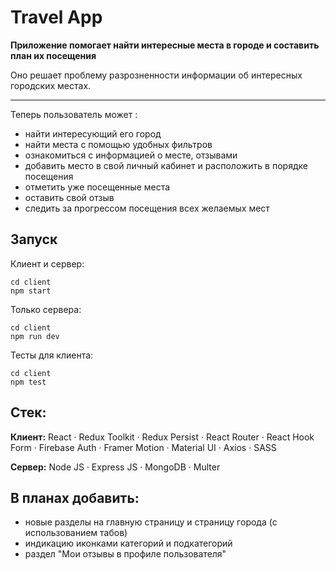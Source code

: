 # Travel App

__Приложение помогает найти интересные места в городе  и составить план их посещения__

Оно решает проблему разрозненности информации об интересных городских местах. 
___
Теперь пользователь может : 
* найти интересующий его город 
* найти места с помощью удобных фильтров 
* ознакомиться с информацией о месте, отзывами 
* добавить место в свой личный кабинет и расположить в порядке посещения 
* отметить уже посещенные места 
* оставить свой отзыв 
* следить за прогрессом посещения всех желаемых мест 

## Запуск

Клиент и сервер:  
```
cd client
npm start 
```
Только сервера: 
```
cd client
npm run dev 
```
Тесты для клиента:
```
cd client
npm test
```
## Стек: 

__Клиент:__ React · Redux Toolkit · Redux Persist · React Router · React Hook Form · Firebase Auth · Framer Motion · Material UI · Axios · SASS 

__Сервер:__ Node JS · Express JS · MongoDB · Multer  

## В планах добавить:
* новые разделы на главную страницу и страницу города (с использованием табов)
* индикацию иконками категорий и подкатегорий 
* раздел "Мои отзывы в профиле пользователя"
